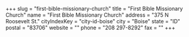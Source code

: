 +++
slug = "first-bible-missionary-church"
title = "First Bible Missionary Church"
name = "First Bible Missionary Church"
address = "375 N Roosevelt St."
cityIndexKey = "city-id-boise"
city = "Boise"
state = "ID"
postal = "83706"
website = ""
phone = "208 297-8292"
fax = ""
+++
